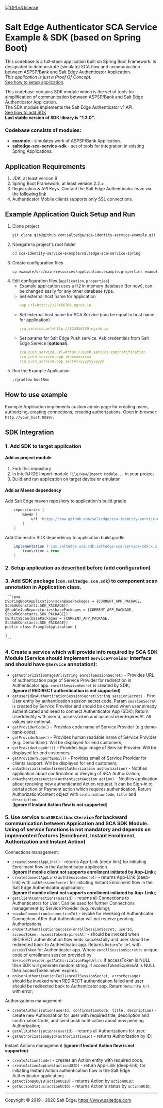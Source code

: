 [![GPLv3 license](https://img.shields.io/badge/License-GPLv3-blue.svg)](http://perso.crans.org/besson/LICENSE.html)
# Salt Edge Authenticator SCA Service Example & SDK (based on Spring Boot)

This codebase is a full-stack application built on Spring Boot Framework. 
Is designated to demonstrate (simulate) SCA flow and communication between ASPSP/Bank and Salt Edge Authenticator Application.  
_This application is just a Proof Of Concept._  
[See how to setup application](#Example-Application-Quick-Setup-and-Run). 

This codebase contains SDK module which is the set of tools for simplification of communication between ASPSP/Bank and Salt Edge Authenticator Application.    
The SDK module implements the Salt Edge Authenticator v1 API.  
[See how to add SDK](#SDK-Integration)  
**Last stable version of SDK library is "1.3.0".**  

### Codebase consists of modules:
* **example** - simulates work of ASPSP/Bank Application.  
* **saltedge-sca-service-sdk** - set of tools for integration in existing Spring Applications.

## Application Requirements

1. JDK, at least version 8 
1. Spring Boot Framework, at least version 2.2.+
1. Registration & API Keys. Contact the Salt Edge Authenticator team via the [following link](https://www.saltedge.com/pages/contact_support)   
1. Authenticator Mobile clients supports only SSL connections.

## Example Application Quick Setup and Run
  
1. Clone project
    ```bash
    git clone git@github.com:saltedge/sca-identity-service-example.git
    ```
1. Navigate to project's root folder
    ```bash
    cd sca-identity-service-example/saltedge-sca-service-spring
    ```
1. Create configuration files
    ```bash
    cp example/src/main/resources/application.example.properties example/src/main/resources/application.properties
    ```  
1. Edit configuration files (`application.properties`)  
    * Example application uses a H2 in memory database (for now), can be changed easily for any other database type.
    * Set external host name for application
      ```yaml
      app.url=http://123456789.ngrok.io
      ```
    * Set external host name for SCA Service (can be equal to host name for application) 
      ```yaml
      sca_service.url=http://123456789.ngrok.io
      ```
    * Set params for Salt Edge Push service. Ask credentials from Salt Edge Service [**optional**].
      ```yaml
      sca_push_service.url=https://push.service.com/notification
      sca_push_service.app_id=xxxxxxxxx
      sca_push_service.app_secret=yyyyyyyyyyy
      ``` 
1. Run the Example Application
    ```bash
    ./gradlew bootRun
    ```  
      
## How to use example
  
Example Application implements custom admin page for creating users, authorizing, creating connections, creating authorizations. Open in browser: `http://your_host:8080/`.  
  
## SDK Integration
### 1. Add SDK to target application
#### Add as project module
  1. Fork this repository
  2. In IntelliJ IDE Import module `File/New/Import Module...` in your project
  3. Build and run application on target device or emulator
#### Add as Maven dependency  
  Add Salt Edge maven repository to application's build.gradle
  ```groovy
      repositories {
          maven {
              url 'https://raw.github.com/saltedge/sca-identity-service-example/master/maven-repo/'
          }
      }
  ```
  Add Connector SDK dependency to application build.gradle
  ```groovy
      implementation ('com.saltedge.sca.sdk:saltedge-sca-service-sdk:x.x.x') {
          transitive = true
      }
  ```


### 2. Setup application as [described before](#example-application-quick-setup) (add configuration)

### 3. Add SDK package (`com.saltedge.sca.sdk`) to component scan annotation in Application class.  
    ```java
    @SpringBootApplication(scanBasePackages = {CURRENT_APP_PACKAGE, ScaSdkConstants.SDK_PACKAGE})
    @EnableJpaRepositories(basePackages = {CURRENT_APP_PACKAGE, ScaSdkConstants.SDK_PACKAGE})
    @EntityScan(basePackages = {CURRENT_APP_PACKAGE, ScaSdkConstants.SDK_PACKAGE})
    public class ExampleApplication {
       
    }
    ```
### 4. Create a service which will provide info required by SCA SDK Module (Service should implement `ServiceProvider` interface and should have `@Service` annotation):    
  * `getAuthorizationPageUrl(String enrollSessionSecret)` - Provides URL of authentication page of Service Provider for redirection in Authenticator app. `enrollSessionSecret` is created by SDK;  
    (**Ignore if REDIRECT authentication is not supported**)  
  * `getUserIdByAuthenticationSessionSecret(String sessionSecret)` - Find User entity by authentication session secret code. 
      Param `sessionSecret` is created by Service Provider and should be created when user already authenticated and need to connect Authenticator App (SDK);
      Return UserIdentity with userId, accessToken and accessTokenExpiresAt. 
      All values are optional.  
  * `getProviderCode()` - Provides code name of Service Provider (e.g demo-bank-code);  
  * `getProviderName()` - Provides human readable name of Service Provider (e.g. Demo Bank). Will be displayed for end customers;  
  * `getProviderLogoUrl()` - Provides logo image of Service Provider. Will be displayed for end customers;  
  * `getProviderSupportEmail()` - Provides email of Service Provider for clients support. Will be displayed for end customers;  
  * `onAuthorizationConfirmed(Authorization authorization)` - Notifies application about confirmation or denying of SCA Authorization;  
  * `onAuthenticateAction(AuthenticateAction action)` - Notifies application about receiving new authenticated Action request. 
    It can be Sign-in to portal action or Payment action which requires authentication;
    Return AuthorizationContent object with `confirmationCode`, `title` and `description`.  
    (**Ignore if Instant Action flow is not supported**)   
    
### 5. Use service `ScaSDKCallbackService` for backward communication between Application and SCA SDK Module. Using of service functions is not mandatory and depends on implemented features (Enrollment, Instant Enrollment, Authorization and Instant Action)  
    
Connections management:   
  * `createConnectAppLink()` - returns App-Link (deep-link) for initiating Enrollment flow in the Authenticator application.    
    (**Ignore if mobile client not supports enrollment initiated by App-Link**);  
  * `createConnectAppLink(authSessionSecret)` - returns App-Link (deep-link) with `authSessionSecret` for initiating Instant Enrollment flow in the Salt Edge Authenticator application;  
    (**Ignore if mobile client not supports enrollment initiated by App-Link**);  
  * `getClientConnections(userId)` - returns all Connections to Authenticators for User. Can be used for further Connections management by Service Provider (e.g. revoking);  
  * `revokeConnection(connectionId)` - invoke for revoking of Authenticator Connection. After that Authenticator will not receive pending Authorizations;  
  * `onUserAuthenticationSuccess(enrollSessionSecret, userId, accessToken, accessTokenExpiresAt)` - should be invoked when REDIRECT authentication flow ends successfully and user should be redirected back to Authenticator app. 
      Returns `ReturnTo Url` with `accessToken` for Authenticator app. 
      Where  `enrollSessionSecret` is unique code of enrollment session provided by `ServiceProvider.getAuthorizationPageUrl()`.
      If accessToken is NULL then SDK will generate random string.
      If accessTokenExpiresAt is NULL then accessToken never expires.
  * `onUserAuthenticationFail(enrollSessionSecret, errorMessage)` - should be invoked when REDIRECT authentication failed and user should be redirected back to Authenticator app. Return `ReturnTo Url` with error;  
    
Authorizations management:    
  * `createAuthorization(userId, confirmationCode, title, description)` - create new Authorization for user with required title, description and confirmationCode, and send push notification about new pending Authorization;  
  * `getAllAuthorizations(userId)` - returns all Authorizations for user;  
  * `getAuthorizationById(authorizationId)` - returns Authorization by ID;    
    
Instant Actions management (**ignore if Instant Action flow is not supported**):    
  * `createAction(code)` - creates an Action entity with required code;  
  * `createActionAppLink(actionUUID)` - return App-Link (deep-link) for initiating Instant Action authentication flow in the Salt Edge Authenticator application;  
  * `getActionByUUID(actionUUID)` - returns Action by `actionUUID`;  
  * `getActionStatus(actionUUID)` - returns Action's status by `actionUUID`;  
    
----
Copyright © 2019 - 2020 Salt Edge. https://www.saltedge.com  
